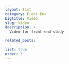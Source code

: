 ```yaml
---
layout: list
category: Front-End
bigtitle: Video
slug: Video
description: >
  Video for front-end study

related_posts:
  -
list: true
order: 3
---
```

